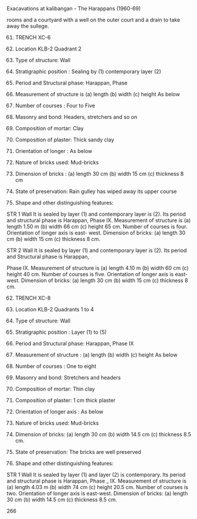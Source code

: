 Exacavations at kalibangan - The Harappans (1960-69)

rooms and a courtyard with a
well on the outer court and a
drain to take away the sullege.

61. TRENCH XC-6

1. Location KLB-2
Quadrant 2
2. Type of structure: Wall
3. Stratigraphic position : Sealing by
(1) contemporary layer (2)
4. Period and Structural phase:
Harappan, Phase
5. Measurement of structure is (a)
length (b) width (c) height
As below
6. Number of courses : Four to Five
7. Masonry and bond: Headers,
stretchers and so on
8. Composition of mortar: Clay
9. Composition of plaster: Thick sandy
clay
10. Orientation of longer : As below
11. Nature of bricks used: Mud-bricks
12. Dimension of bricks : (a) length 30
cm (b) width 15 cm (c) thickness 8
cm
13. State of preservation: Rain gulley
has wiped away its upper course
14. Shape and other distinguishing
features:

STR 1 Wall It is sealed by layer (1) and
contemporary layer is (2). Its period
and structural phase is Harappan,
Phase IX. Measurement of
structure is (a) length 1.50 m (b)
width 66 cm (c) height 65 cm.
Number of courses is four.
Orientation of longer axis is east-
west. Dimension of bricks: (a)
length 30 cm (b) width 15 cm (c)
thickness 8 cm.

STR 2 Wall It is sealed by layer (1) and
contemporary layer is (2). Its period
and Structural phase is Harappan,

Phase IX. Measurement of
structure is (a) length 4.10 m (b)
width 60 cm (c) height 40 cm.
Number of courses is five.
Orientation of longer axis is east-
west. Dimension of bricks: (a)
length 30 cm (b) width 15 cm (c)
thickness 8 cm.

62. TRENCH XC-8

1. Location KLB-2
Quadrants 1 to 4
2. Type of structure: Wall
3. Stratigraphic position : Layer (1) to (5)
4. Period and Structural phase:
Harappan, Phase IX
5. Measurement of structure : (a)
length (b) width (c) height As
below
6. Number of courses : One to eight
7. Masonry and bond: Stretchers and
headers
8. Composition of mortar: Thin clay
9. Composition of plaster: 1 cm thick
plaster
10. Orientation of longer axis : As below
11. Nature of bricks used: Mud-bricks
12. Dimension of bricks: (a) length 30
cm (b) width 14.5 cm (c) thickness
8.5 cm.
13. State of preservation: The bricks
are well preserved
14. Shape and other distinguishing
features:

STR 1 Wall It is sealed by layer (1) and
layer (2) is contemporary. Its
period and structural phase
is Harappan, Phase _ IX.
Measurement of structure is (a)
length 4.03 m (b) width 74 cm (c)
height 20.5 cm. Number of courses
is two. Orientation of longer axis
is east-west. Dimension of bricks:
(a) length 30 cm (b) width 14.5 cm
(c) thickness 8.5 cm.

266
